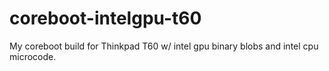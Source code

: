 # coreboot-intelgpu-t60
My coreboot build for Thinkpad T60 w/ intel gpu binary blobs and intel cpu microcode.

